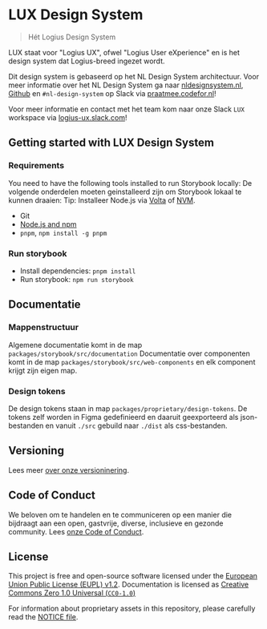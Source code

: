 <!-- @license CC0-1.0 -->

# LUX Design System

> Hét Logius Design System

LUX staat voor "Logius UX", ofwel "Logius User eXperience" en is het design system dat Logius-breed ingezet wordt.

Dit design system is gebaseerd op het NL Design System architectuur.
Voor meer informatie over het NL Design System ga naar [nldesignsystem.nl](https://www.nldesignsystem.nl/), [Github](https://github.com/nl-design-system) en `#nl-design-system` op Slack via [praatmee.codefor.nl](https://praatmee.codefor.nl)!

Voor meer informatie en contact met het team kom naar onze Slack `LUX` workspace via [logius-ux.slack.com](https://logius-ux.slack.com/)!

## Getting started with LUX Design System

### Requirements

You need to have the following tools installed to run Storybook locally:
De volgende onderdelen moeten geinstalleerd zijn om Storybook lokaal te kunnen draaien:
Tip: Installeer Node.js via [Volta](https://volta.sh/) of [NVM](https://github.com/nvm-sh/nvm/blob/master/README.md).

- Git
- [Node.js and npm](https://nodejs.org/en/)
- `pnpm`, `npm install -g pnpm`

### Run storybook

- Install dependencies: `pnpm install`
- Run storybook: `npm run storybook`

## Documentatie

### Mappenstructuur

Algemene documentatie komt in de map `packages/storybook/src/documentation`
Documentatie over componenten komt in de map `packages/storybook/src/web-components` en elk component krijgt zijn eigen map.

### Design tokens

De design tokens staan in map `packages/proprietary/design-tokens`. De tokens zelf worden in Figma gedefinieerd en daaruit geexporteerd als json-bestanden en vanuit `./src` gebuild naar `./dist` als css-bestanden.

## Versioning

Lees meer [over onze versioninering](SEMVER.md).

## Code of Conduct

We beloven om te handelen en te communiceren op een manier die bijdraagt aan een open, gastvrije, diverse, inclusieve en gezonde community. Lees [onze Code of Conduct](CODE_OF_CONDUCT.nl.md).

## License

This project is free and open-source software licensed under the [European Union Public License (EUPL) v1.2](LICENSE.md). Documentation is licensed as [Creative Commons Zero 1.0 Universal (`CC0-1.0`)](https://creativecommons.org/publicdomain/zero/1.0/legalcode)

For information about proprietary assets in this repository, please carefully read the [NOTICE file](NOTICE.md).
